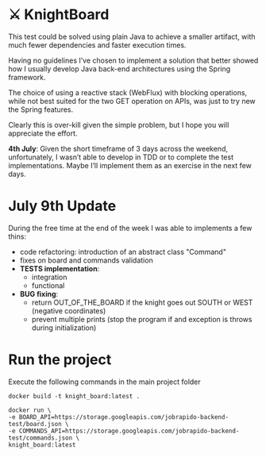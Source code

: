 # :crossed_swords: KnightBoard

This test could be solved using plain Java to achieve a smaller artifact, with much fewer dependencies and faster execution times.

Having no guidelines I’ve chosen to implement a solution that better showed how I usually develop Java back-end architectures using the Spring framework.

The choice of using a reactive stack (WebFlux) with blocking operations, while not best suited for the two GET operation on APIs, was just to try new the Spring features.

Clearly this is over-kill given the simple problem, but I hope you will appreciate the effort.

**4th July**: Given the short timeframe of 3 days across the weekend, unfortunately, I wasn’t able to develop in TDD or to complete the test implementations. Maybe I’ll implement them as an exercise in the next few days.

# July 9th Update

During the free time at the end of the week I was able to implements a few thins:
- code refactoring: introduction of an abstract class "Command"
- fixes on board and commands validation
- **TESTS implementation**:
  - integration
  - functional
- **BUG fixing**:
  - return OUT_OF_THE_BOARD if the knight goes out SOUTH or WEST (negative coordinates)
  - prevent multiple prints (stop the program if and exception is throws during initialization)

# Run the project
Execute the following commands in the main project folder
```
docker build -t knight_board:latest .

docker run \
-e BOARD_API=https://storage.googleapis.com/jobrapido-backend-test/board.json \
-e COMMANDS_API=https://storage.googleapis.com/jobrapido-backend-test/commands.json \
knight_board:latest

```
